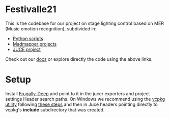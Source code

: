 # Festivalle21

This is the codebase for our project on stage lighting control based on MER (Music emotion recognition), subdivided in:
* [Python scripts](https://github.com/ammlyy/festivalle21/tree/main/py)
* [Madmapper projects](https://github.com/ammlyy/festivalle21/tree/main/madmapper)
* [JUCE project](https://github.com/ammlyy/festivalle21/tree/main/Festivalle21)

Check out our [docs](https://github.com/ammlyy/festivalle21/wiki) or explore directly the code using the above links. 


# Setup
Install [Frugally-Deep](https://github.com/Dobiasd/frugally-deep) and point to it in the jucer exporters and project settings Header search paths.
On Windows we recommend using the [vcpkg utility](https://github.com/microsoft/vcpkg) following [these steps](https://github.com/microsoft/vcpkg#getting-started) and then in Juce headers pointing directly to vcpkg's **include** subdirectory that was created.
